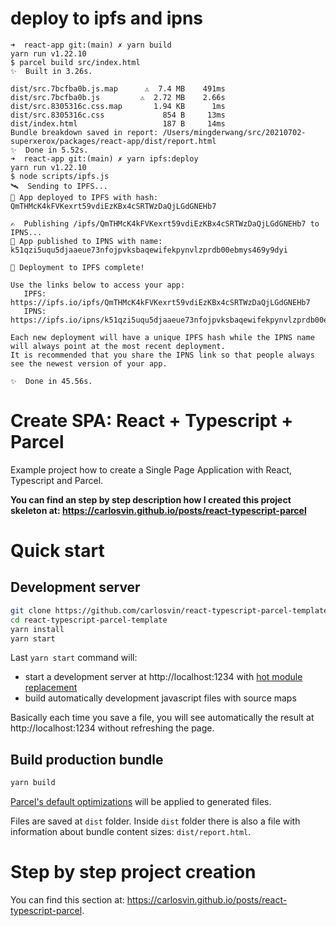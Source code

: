 # deploy to ipfs and ipns
```
➜  react-app git:(main) ✗ yarn build
yarn run v1.22.10
$ parcel build src/index.html
✨  Built in 3.26s.

dist/src.7bcfba0b.js.map      ⚠️  7.4 MB    491ms
dist/src.7bcfba0b.js         ⚠️  2.72 MB    2.66s
dist/src.8305316c.css.map       1.94 KB      1ms
dist/src.8305316c.css             854 B     13ms
dist/index.html                   187 B     14ms
Bundle breakdown saved in report: /Users/mingderwang/src/20210702-superxerox/packages/react-app/dist/report.html
✨  Done in 5.52s.
➜  react-app git:(main) ✗ yarn ipfs:deploy
yarn run v1.22.10
$ node scripts/ipfs.js
🛰  Sending to IPFS...
📡 App deployed to IPFS with hash: QmTHMcK4kFVKexrt59vdiEzKBx4cSRTWzDaQjLGdGNEHb7

✍️  Publishing /ipfs/QmTHMcK4kFVKexrt59vdiEzKBx4cSRTWzDaQjLGdGNEHb7 to IPNS...
🔖 App published to IPNS with name: k51qzi5uqu5djaaeue73nfojpvksbaqewifekpynvlzprdb00ebmys469y9dyi

🚀 Deployment to IPFS complete!

Use the links below to access your app:
   IPFS: https://ipfs.io/ipfs/QmTHMcK4kFVKexrt59vdiEzKBx4cSRTWzDaQjLGdGNEHb7
   IPNS: https://ipfs.io/ipns/k51qzi5uqu5djaaeue73nfojpvksbaqewifekpynvlzprdb00ebmys469y9dyi

Each new deployment will have a unique IPFS hash while the IPNS name will always point at the most recent deployment.
It is recommended that you share the IPNS link so that people always see the newest version of your app.

✨  Done in 45.56s.
```

# Create SPA: React + Typescript + Parcel

Example project how to create a Single Page Application with React, Typescript and Parcel.

**You can find an step by step description how I created this project skeleton at: https://carlosvin.github.io/posts/react-typescript-parcel**

# Quick start

## Development server

```bash
git clone https://github.com/carlosvin/react-typescript-parcel-template.git
cd react-typescript-parcel-template
yarn install
yarn start
```
Last `yarn start` command will:
- start a development server at http://localhost:1234 with [hot module replacement](https://en.parceljs.org/hmr.html)
- build automatically development javascript files with source maps

Basically each time you save a file, you will see automatically the result at http://localhost:1234 without refreshing the page.

## Build production bundle

```bash
yarn build
```
[Parcel's default optimizations](https://en.parceljs.org/production.html#optimisations) will be applied to generated files.

Files are saved at `dist` folder.
Inside `dist` folder there is also a file with information about bundle content sizes: `dist/report.html`.

# Step by step project creation
You can find this section at: https://carlosvin.github.io/posts/react-typescript-parcel.
